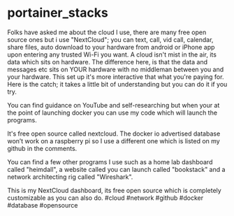 # portainer_stacks

Folks have asked me about the cloud I use, there are many free open source ones but i use "NextCloud"; you can text, call, vid call, calendar, share files, auto download to your hardware from android or iPhone app upon entering any trusted Wi-Fi you want. A cloud isn't mist in the air, its data which sits on hardware. The difference here, is that the data and messages etc sits on YOUR hardware with no middleman between you and your hardware. This set up it's more interactive that what you're paying for. Here is the catch; it takes a little bit of understanding but you can do it if you try.

You can find guidance on YouTube and self-researching but when your at the point of launching docker you can use my code which will launch the programs.

It's free open source called nextcloud. The docker io advertised database won’t work on a raspberry pi so I use a different one which is listed on my github in the comments.

You can find a few other programs I use such as a home lab dashboard called "heimdall", a website called you can launch called "bookstack" and a network architecting rig called "Wireshark".

This is my NextCloud dashboard, its free open source which is completely customizable as you can also do. #cloud #network #github #docker #database #opensource
